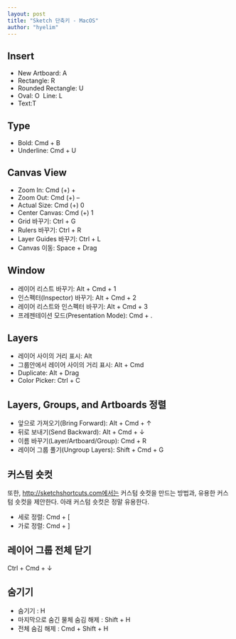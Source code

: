 ```yaml
---
layout: post
title: "Sketch 단축키 - MacOS"
author: "hyelim"
---
```


## Insert <br>
- New Artboard: A  
- Rectangle: R  
- Rounded Rectangle: U  
- Oval: O  Line: L  
- Text:T

## Type
- Bold: Cmd + B  
- Underline: Cmd + U

## Canvas View
- Zoom In: Cmd (+) +  
- Zoom Out: Cmd (+) –  
- Actual Size: Cmd (+) 0  
- Center Canvas: Cmd (+) 1  
- Grid 바꾸기: Ctrl + G  
- Rulers 바꾸기: Ctrl + R 
- Layer Guides 바꾸기: Ctrl + L  
- Canvas 이동: Space + Drag

## Window
- 레이어 리스트 바꾸기: Alt + Cmd + 1  
- 인스펙터(Inspector) 바꾸기: Alt + Cmd + 2  
- 레이어 리스트와 인스펙터 바꾸기: Alt + Cmd + 3  
- 프레젠테이션 모드(Presentation Mode): Cmd + .

## Layers
- 레이어 사이의 거리 표시: Alt  
- 그룹안에서 레이어 사이의 거리 표시: Alt + Cmd  
- Duplicate: Alt + Drag  
- Color Picker: Ctrl + C

## Layers, Groups, and Artboards 정렬
- 앞으로 가져오기(Bring Forward): Alt + Cmd + ↑  
- 뒤로 보내기(Send Backward): Alt + Cmd + ↓  
- 이름 바꾸기(Layer/Artboard/Group): Cmd + R  
- 레이어 그룹 풀기(Ungroup Layers): Shift + Cmd + G

## 커스텀 숏컷
또한, http://sketchshortcuts.com에서는 커스텀 숏컷을 만드는 방법과, 유용한 커스텀 숏컷을 제안한다.
아래 커스텀 숏컷은 정말 유용한다.
- 세로 정렬: Cmd + [
- 가로 정렬: Cmd + ]

## 레이어 그룹 전체 닫기
Ctrl + Cmd + ↓  

## 숨기기
- 숨기기 : H
- 마지막으로 숨긴 물체 숨김 해제 : Shift + H
- 전체 숨김 해제 : Cmd + Shift + H
